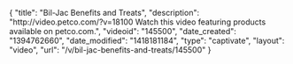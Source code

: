 {
    "title": "Bil-Jac Benefits and Treats",
    "description": "http:\/\/video.petco.com\/?v=18100 Watch this video featuring products available on petco.com.",
    "videoid": "145500",
    "date_created": "1394762660",
    "date_modified": "1418181184",
    "type": "captivate",
    "layout": "video",
    "url": "\/v\/bil-jac-benefits-and-treats\/145500"
}